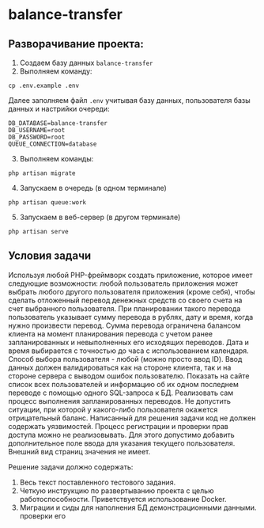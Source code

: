 # balance-transfer

## Разворачивание проекта:
1. Создаем базу данных `balance-transfer`
2. Выполняем команду:
````console
cp .env.example .env
````
Далее заполняем файл `.env` учитывая базу данных, пользователя базы данных и настрийки очереди:
````console
DB_DATABASE=balance-transfer
DB_USERNAME=root
DB_PASSWORD=root
QUEUE_CONNECTION=database
````
3. Выполняем команды:
````console
php artisan migrate
````
4. Запускаем в очередь (в одном терминале)
````console
php artisan queue:work
````
5. Запускаем в веб-сервер (в другом терминале)
````console
php artisan serve
````

## Условия задачи

Используя любой PHP-фреймворк создать приложение, которое имеет следующие
возможности: любой пользователь приложения может выбрать любого другого пользователя
приложения (кроме себя), чтобы сделать отложенный перевод денежных средств со своего
счета на счет выбранного пользователя. При планировании такого перевода пользователь
указывает сумму перевода в рублях, дату и время, когда нужно произвести перевод. Сумма
перевода ограничена балансом клиента на момент планирования перевода с учетом ранее
запланированных и невыполненных его исходящих переводов. Дата и время выбирается с
точностью до часа с использованием календаря. Способ выбора пользователя - любой (можно
просто ввод ID). Ввод данных должен валидироваться как на стороне клиента, так и на стороне
сервера с выводом ошибок пользователю.
Показать на сайте список всех пользователей и информацию об их одном последнем
переводе с помощью одного SQL-запроса к БД.
Реализовать сам процесс выполнения запланированных переводов. Не допустить
ситуации, при которой у какого-либо пользователя окажется отрицательный баланс.
Написанный для решения задачи код не должен содержать уязвимостей. Процесс
регистрации и проверки прав доступа можно не реализовывать. Для этого допустимо добавить
дополнительное поле ввода для указания текущего пользователя. Внешний вид страниц
значения не имеет.

Решение задачи должно содержать:

1. Весь текст поставленного тестового задания.
2. Четкую
   инструкцию
   по развертыванию проекта с целью
   работоспособности. Приветствуется использование Docker.
3. Миграции и сиды для наполнения БД демонстрационными данными.
   проверки
   его
